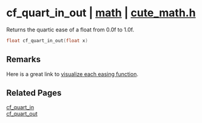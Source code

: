 # cf_quart_in_out | [math](https://github.com/RandyGaul/cute_framework/blob/master/docs/math/README.md) | [cute_math.h](https://github.com/RandyGaul/cute_framework/blob/master/include/cute_math.h)

Returns the quartic ease of a float from 0.0f to 1.0f.

```cpp
float cf_quart_in_out(float x)
```

## Remarks

Here is a great link to [visualize each easing function](https://easings.net/).

## Related Pages

[cf_quart_in](https://github.com/RandyGaul/cute_framework/blob/master/docs/math/cf_quart_in.md)  
[cf_quart_out](https://github.com/RandyGaul/cute_framework/blob/master/docs/math/cf_quart_out.md)  
